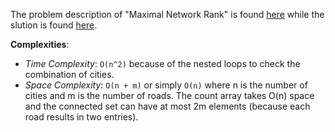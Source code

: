 The problem description of "Maximal Network Rank" is found [here](https://leetcode.com/problems/maximal-network-rank/description/) while the slution is found [here](https://github.com/aurimas13/Solutions-To-Problems/blob/main/LeetCode/Python%20Solutions/Maximal%20Network%20Rank/maximal.py).

**Complexities**:

- *Time Complexity*: `O(n^2)` because of the nested loops to check the combination of cities.
- *Space Complexity*: `O(n + m)` or simply `O(n)` where n is the number of cities and m is the number of roads. The count array takes O(n) space and the connected set can have at most 2m elements (because each road results in two entries).